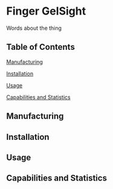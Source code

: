 # Finger GelSight

Words about the thing

## Table of Contents

[Manufacturing](#manufacturing)

[Installation](#installation)

[Usage](#usage)

[Capabilities and Statistics](#cands)

## Manufacturing

## Installation

## Usage

## Capabilities and Statistics
